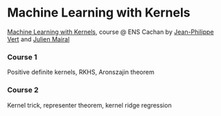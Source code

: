 # Machine Learning with Kernels
[Machine Learning with Kernels](http://members.cbio.mines-paristech.fr/~jvert/svn/kernelcourse/course/2017mva/index.html), course @ ENS Cachan by [Jean-Philippe Vert](http://members.cbio.mines-paristech.fr/~jvert/) and [Julien Mairal](https://lear.inrialpes.fr/people/mairal/)

### Course 1
Positive definite kernels, RKHS, Aronszajin theorem

### Course 2
Kernel trick, representer theorem, kernel ridge regression
